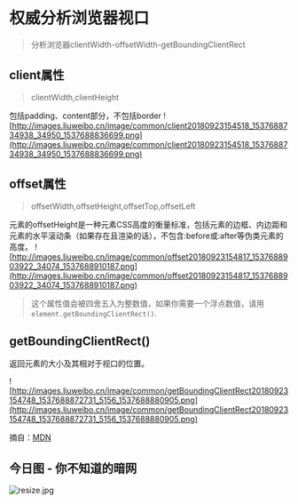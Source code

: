 # 权威分析浏览器视口
> 分析浏览器clientWidth-offsetWidth-getBoundingClientRect

## client属性
> clientWidth,clientHeight

包括padding、content部分，不包括border
![http://images.liuweibo.cn/image/common/client20180923154518_1537688734938_34950_1537688836699.png](http://images.liuweibo.cn/image/common/client20180923154518_1537688734938_34950_1537688836699.png)
## offset属性
> offsetWidth,offsetHeight,offsetTop,offsetLeft

元素的offsetHeight是一种元素CSS高度的衡量标准，包括元素的边框、内边距和元素的水平滚动条（如果存在且渲染的话），不包含:before或:after等伪类元素的高度。
![http://images.liuweibo.cn/image/common/offset20180923154817_1537688903922_34074_1537688910187.png](http://images.liuweibo.cn/image/common/offset20180923154817_1537688903922_34074_1537688910187.png)

>这个属性值会被四舍五入为整数值，如果你需要一个浮点数值，请用` element.getBoundingClientRect()`.

## getBoundingClientRect()
返回元素的大小及其相对于视口的位置。

![http://images.liuweibo.cn/image/common/getBoundingClientRect20180923154748_1537688872731_5156_1537688880905.png](http://images.liuweibo.cn/image/common/getBoundingClientRect20180923154748_1537688872731_5156_1537688880905.png)

摘自：[MDN](https://developer.mozilla.org/zh-CN/docs/Web/API/HTMLElement/offsetHeight)


## 今日图 - 你不知道的暗网
![resize.jpg](../../images/resize.jpg)
